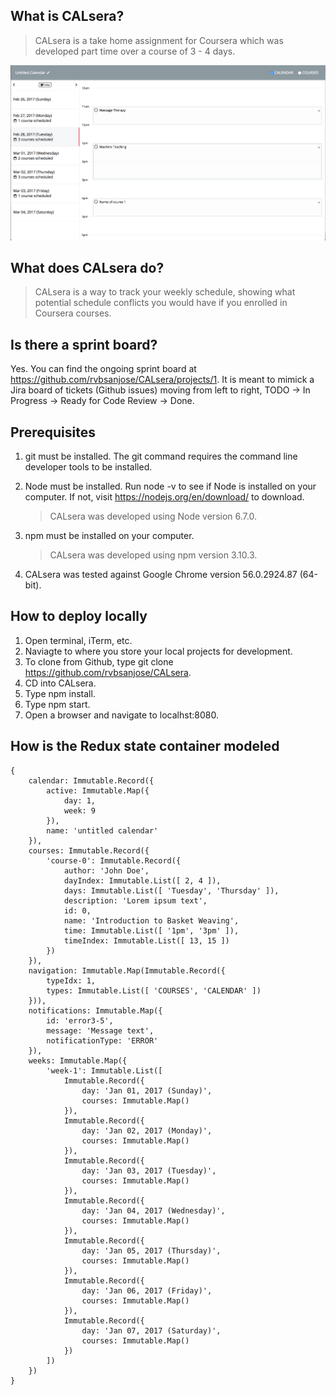 ## What is CALsera?
> CALsera is a take home assignment for Coursera which was developed part time
over a course of 3 - 4 days.

![](https://github.com/rvbsanjose/CALsera/blob/master/Screen%20Shot%202017-02-27%20at%2011.27.58%20PM.png)

## What does CALsera do?
> CALsera is a way to track your weekly schedule, showing what potential schedule conflicts you would have if you enrolled in Coursera courses.

## Is there a sprint board?
Yes. You can find the ongoing sprint board at https://github.com/rvbsanjose/CALsera/projects/1. It is meant to mimick a Jira board of tickets (Github issues) moving from left to right, TODO -> In Progress -> Ready for Code Review -> Done.

## Prerequisites
1. git must be installed. The git command requires the command line developer tools to be installed.
2. Node must be installed. Run node -v to see if Node is installed on your computer. If not, visit https://nodejs.org/en/download/ to download.
    > CALsera was developed using Node version 6.7.0.

2. npm must be installed on your computer.
    > CALsera was developed using npm version 3.10.3.
3. CALsera was tested against Google Chrome version 56.0.2924.87 (64-bit).

## How to deploy locally
1. Open terminal, iTerm, etc.
2. Naviagte to where you store your local projects for development.
3. To clone from Github, type git clone https://github.com/rvbsanjose/CALsera.
4. CD into CALsera.
5. Type npm install.
6. Type npm start.
7. Open a browser and navigate to localhst:8080.


## How is the Redux state container modeled
```
{
    calendar: Immutable.Record({
        active: Immutable.Map({
            day: 1,
            week: 9
        }),
        name: 'untitled calendar'
    }),
    courses: Immutable.Record({
        'course-0': Immutable.Record({
            author: 'John Doe',
            dayIndex: Immutable.List([ 2, 4 ]),
            days: Immutable.List([ 'Tuesday', 'Thursday' ]),
            description: 'Lorem ipsum text',
            id: 0,
            name: 'Introduction to Basket Weaving',
            time: Immutable.List([ '1pm', '3pm' ]),
            timeIndex: Immutable.List([ 13, 15 ])
        })
    }),
    navigation: Immutable.Map(Immutable.Record({
        typeIdx: 1,
        types: Immutable.List([ 'COURSES', 'CALENDAR' ])
    })),
    notifications: Immutable.Map({
        id: 'error3-5',
        message: 'Message text',
        notificationType: 'ERROR'
    }),
    weeks: Immutable.Map({
        'week-1': Immutable.List([
            Immutable.Record({
                day: 'Jan 01, 2017 (Sunday)',
                courses: Immutable.Map()
            }),
            Immutable.Record({
                day: 'Jan 02, 2017 (Monday)',
                courses: Immutable.Map()
            }),
            Immutable.Record({
                day: 'Jan 03, 2017 (Tuesday)',
                courses: Immutable.Map()
            }),
            Immutable.Record({
                day: 'Jan 04, 2017 (Wednesday)',
                courses: Immutable.Map()
            }),
            Immutable.Record({
                day: 'Jan 05, 2017 (Thursday)',
                courses: Immutable.Map()
            }),
            Immutable.Record({
                day: 'Jan 06, 2017 (Friday)',
                courses: Immutable.Map()
            }),
            Immutable.Record({
                day: 'Jan 07, 2017 (Saturday)',
                courses: Immutable.Map()
            })
        ])
    })
}
```

